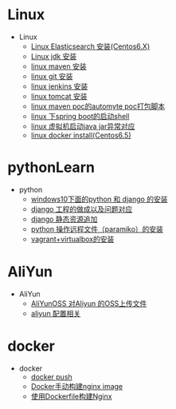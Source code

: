 # Linux
* Linux 
  * [Linux Elasticsearch 安装(Centos6.X)](https://github.com/yueheng-li/linuxLearn/wiki/Linux-Elasticsearch-%E5%AE%89%E8%A3%85(Centos6.X))
  * [Linux jdk 安装](https://github.com/yueheng-li/linuxLearn/wiki/Linux-jdk-%E5%AE%89%E8%A3%85)
  * [linux maven 安装](https://github.com/yueheng-li/linuxLearn/wiki/linux-maven-%E5%AE%89%E8%A3%85)
  * [linux git 安装](https://github.com/yueheng-li/linuxLearn/wiki/linux-git-%E5%AE%89%E8%A3%85)
  * [linux jenkins 安装](https://github.com/yueheng-li/linuxLearn/wiki/linux-jenkins-%E5%AE%89%E8%A3%85)
  * [linux tomcat 安装](https://github.com/yueheng-li/linuxLearn/wiki/linux-tomcat-%E5%AE%89%E8%A3%85)
  * [linux maven poc的automyte poc打包脚本](https://github.com/yueheng-li/linuxLearn/wiki/linux-maven-poc%E7%9A%84automyte-poc%E8%84%9A%E6%9C%AC)
  * [linux 下spring boot的启动shell](https://github.com/yueheng-li/linuxLearn/wiki/linux-%E4%B8%8Bspring-boot%E7%9A%84%E5%90%AF%E5%8A%A8shell)
  * [linux 虚拟机启动java jar异常对应](https://github.com/yueheng-li/linuxLearn/wiki/linux-%E8%99%9A%E6%8B%9F%E6%9C%BA%E5%90%AF%E5%8A%A8java--jar%E5%BC%82%E5%B8%B8%E5%AF%B9%E5%BA%94)
  * [linux docker install(Centos6.5)](https://github.com/yueheng-li/learn/wiki/linux-docker-install(Centos6.5))

# pythonLearn
* python
  * [windows10下面的python 和 django 的安装](https://github.com/yueheng-li/pythonLearn/wiki/python-and-django-install-in-windows)
  * [django 工程的做成以及问题对应](https://github.com/yueheng-li/pythonLearn/wiki/django-project)
  * [django 静态资源追加](https://github.com/yueheng-li/pythonLearn/wiki/django-%E9%9D%99%E6%80%81%E8%B5%84%E6%BA%90%E8%BF%BD%E5%8A%A0)
  * [python 操作远程文件（paramiko）的安装](https://github.com/yueheng-li/pythonLearn/wiki/python-%E6%93%8D%E4%BD%9C%E8%BF%9C%E7%A8%8B%E6%96%87%E4%BB%B6%EF%BC%88paramiko%EF%BC%89)
  * [vagrant+virtualbox的安装](https://github.com/yueheng-li/pythonLearn/wiki/virtual-vargant-centos-%E5%AE%89%E8%A3%85
)

# AliYun
* AliYun
  * [AliYunOSS 对Aliyun 的OSS上传文件](https://github.com/yueheng-li/linuxLearn/wiki/AliYunOSS-%E5%AF%B9Aliyun-%E7%9A%84OSS%E4%B8%8A%E4%BC%A0%E6%96%87%E4%BB%B6)
  * [aliyun 配置相关](https://github.com/yueheng-li/linuxLearn/wiki/aliyun-%E9%85%8D%E7%BD%AE%E7%9B%B8%E5%85%B3)

# docker
* docker
  * [docker push](https://github.com/yueheng-li/dockerlearn/wiki/docker-push)
  * [Docker手动构建nginx image](https://github.com/yueheng-li/dockerlearn/wiki/Docker%E6%89%8B%E5%8A%A8%E6%9E%84%E5%BB%BAnginx-image)
  * [使用Dockerfile构建Nginx](https://github.com/yueheng-li/dockerlearn/wiki/%E4%BD%BF%E7%94%A8Dockerfile%E6%9E%84%E5%BB%BANginx)

